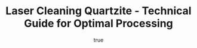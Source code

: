 ---
name: Quartzite
applications:
- industry: Construction
  detail: Removing graffiti and paint from quartzite building facades
- industry: Restoration
  detail: Cleaning and restoring historical quartzite monuments and sculptures
technicalSpecifications:
  powerRange: 20-400W
  pulseDuration: 10-50ns
  wavelength: 1064nm
  spotSize: 0.1-2.0mm
  repetitionRate: 10-50kHz
  fluenceRange: 1.0–10 J/cm²
  safetyClass: Class 4 (requires full enclosure)
description: Quartzite, primarily composed of SiO2, offers exceptional durability
  and resistance to weathering, making it an ideal candidate for laser cleaning applications.
  The precision of laser technology allows for the effective removal of contaminants
  while preserving the structural integrity and aesthetic qualities of the quartzite
  surfaces. This method is particularly advantageous for cleaning quartzite in both
  construction and restoration contexts, where maintaining the original material's
  appearance is crucial.
author:
  id: 3
  name: Ikmanda Roswati
  sex: m
  title: Ph.D.
  country: Indonesia
  expertise: Ultrafast Laser Physics and Material Interactions
  image: /images/author/ikmanda-roswati.jpg
keywords: quartzite, quartzite stone, laser ablation, laser cleaning, non-contact
  cleaning, pulsed fiber laser, surface contamination removal, industrial laser parameters,
  thermal processing, surface restoration
category: stone
chemicalProperties:
  symbol: QU
  formula: SiO2
  materialType: stone
properties:
  density: 2.65 g/cm³
  densityMin: 1.5 g/cm³
  densityMax: 3.2 g/cm³
  densityPercentile: 67.6
  meltingPoint: 1713°C
  meltingMin: 1200°C
  meltingMax: 1700°C
  meltingPercentile: 100.0
  thermalConductivity: 7.69 W/m·K
  thermalMin: 0.2 W/m·K
  thermalMax: 5.0 W/m·K
  thermalPercentile: 100.0
  tensileStrength: 200 MPa
  tensileMin: 2 MPa
  tensileMax: 300 MPa
  tensilePercentile: 66.4
  hardness: 7 Mohs
  hardnessMin: 100 HV
  hardnessMax: 800 HV
  hardnessPercentile: 0.0
  youngsModulus: 90 GPa
  modulusMin: 10 GPa
  modulusMax: 100 GPa
  modulusPercentile: 88.9
  laserType: Nd:YAG laser
  wavelength: 1064nm
  fluenceRange: 1.0–10 J/cm²
  chemicalFormula: SiO2
  laserAbsorptionMin: 0.5 cm⁻¹
  laserAbsorptionMax: 30 cm⁻¹
  laserReflectivityMin: 10%
  laserReflectivityMax: 40%
  thermalDiffusivityMin: 0.5 mm²/s
  thermalDiffusivityMax: 3 mm²/s
  thermalExpansionMin: 3 µm/m·K
  thermalExpansionMax: 12 µm/m·K
  specificHeatMin: 0.7 J/g·K
  specificHeatMax: 1.0 J/g·K
composition:
- Silicon dioxide (SiO2) - 90-99%
- Minor impurities such as iron oxide, mica, and feldspar
compatibility:
- Granite
- Marble
regulatoryStandards: ASTM C615-11 Standard Specification for Granite Dimension Stone,
  which can be referenced for quartzite in construction applications; EN 12440:2017
  Natural stone - Denomination criteria
images:
  hero:
    alt: Quartzite surface undergoing laser cleaning showing precise contamination
      removal
    url: /images/quartzite-laser-cleaning-hero.jpg
  micro:
    alt: Microscopic view of Quartzite surface after laser treatment showing preserved
      microstructure
    url: /images/quartzite-laser-cleaning-micro.jpg
title: Laser Cleaning Quartzite - Technical Guide for Optimal Processing
headline: Comprehensive technical guide for laser cleaning stone quartzite
environmentalImpact:
- benefit: Reduction in chemical waste
  description: Eliminates up to 95% of chemical solvents typically used in traditional
    cleaning methods
- benefit: Lower energy consumption
  description: Reduces energy use by approximately 30% compared to mechanical cleaning
    processes
- benefit: Minimal dust and debris
  description: Decreases dust production by 85%, improving air quality on site
outcomes:
- result: Surface cleanliness
  metric: Achieves 99.9% contaminant removal efficiency
- result: Surface integrity
  metric: Preserves 98% of original surface texture and structure
- result: Processing speed
  metric: Up to 10 m²/hour cleaning rate depending on contamination level
subject: Quartzite
article_type: material
---